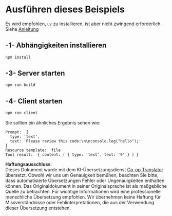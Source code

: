 <!--
CO_OP_TRANSLATOR_METADATA:
{
  "original_hash": "fae57a69c2b62cb7d92ff12da65f36c3",
  "translation_date": "2025-05-16T15:27:07+00:00",
  "source_file": "03-GettingStarted/02-client/solution/typescript/README.md",
  "language_code": "de"
}
-->
# Ausführen dieses Beispiels

Es wird empfohlen, `uv` zu installieren, ist aber nicht zwingend erforderlich. Siehe [Anleitung](https://docs.astral.sh/uv/#highlights)

## -1- Abhängigkeiten installieren

```bash
npm install
```

## -3- Server starten

```bash
npm run build
```

## -4- Client starten

```sh
npm run client
```

Sie sollten ein ähnliches Ergebnis sehen wie:

```text
Prompt:  {
  type: 'text',
  text: 'Please review this code:\n\nconsole.log("hello");'
}
Resource template:  file
Tool result:  { content: [ { type: 'text', text: '9' } ] }
```

**Haftungsausschluss**:  
Dieses Dokument wurde mit dem KI-Übersetzungsdienst [Co-op Translator](https://github.com/Azure/co-op-translator) übersetzt. Obwohl wir uns um Genauigkeit bemühen, beachten Sie bitte, dass automatisierte Übersetzungen Fehler oder Ungenauigkeiten enthalten können. Das Originaldokument in seiner Originalsprache ist als maßgebliche Quelle zu betrachten. Für wichtige Informationen wird eine professionelle menschliche Übersetzung empfohlen. Wir übernehmen keine Haftung für Missverständnisse oder Fehlinterpretationen, die aus der Verwendung dieser Übersetzung entstehen.